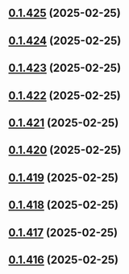 ## [0.1.425](https://github.com/binary-braids/terraform-oracle/compare/v0.1.424...v0.1.425) (2025-02-25)



## [0.1.424](https://github.com/binary-braids/terraform-oracle/compare/v0.1.423...v0.1.424) (2025-02-25)



## [0.1.423](https://github.com/binary-braids/terraform-oracle/compare/v0.1.422...v0.1.423) (2025-02-25)



## [0.1.422](https://github.com/binary-braids/terraform-oracle/compare/v0.1.421...v0.1.422) (2025-02-25)



## [0.1.421](https://github.com/binary-braids/terraform-oracle/compare/v0.1.420...v0.1.421) (2025-02-25)



## [0.1.420](https://github.com/binary-braids/terraform-oracle/compare/v0.1.419...v0.1.420) (2025-02-25)



## [0.1.419](https://github.com/binary-braids/terraform-oracle/compare/v0.1.418...v0.1.419) (2025-02-25)



## [0.1.418](https://github.com/binary-braids/terraform-oracle/compare/v0.1.417...v0.1.418) (2025-02-25)



## [0.1.417](https://github.com/binary-braids/terraform-oracle/compare/v0.1.416...v0.1.417) (2025-02-25)



## [0.1.416](https://github.com/binary-braids/terraform-oracle/compare/v0.1.415...v0.1.416) (2025-02-25)



